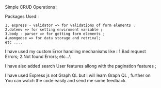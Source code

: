 Simple CRUD Operations :

Packages Used :

    1. express - validator => for validations of form elements ;
    2.dotenv => for setting enviroment variable ;
    3.body - parser => for getting form elements ;
    4.mongoose => for data storage and retrival;
    etc ....

I have used my custom Error handling mechanisms like :
1.Bad request Errors;
2.Not found Errors;
etc...\

I have also added search User features allong with the pagination features ;

I have used Express js not Graph QL but I will learn Graph QL ,
further on You can watch the code easily and send me some feedback.
